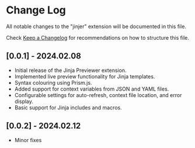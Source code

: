 # Change Log

All notable changes to the "jinjer" extension will be documented in this file.

Check [Keep a Changelog](http://keepachangelog.com/) for recommendations on how to structure this file.

## [0.0.1] - 2024.02.08

- Initial release of the Jinja Previewer extension.
- Implemented live preview functionality for Jinja templates.
- Syntax colouring using Prism.js.
- Added support for context variables from JSON and YAML files.
- Configurable settings for auto-refresh, context file location, and error display.
- Basic support for Jinja includes and macros.

## [0.0.2] - 2024.02.12

- Minor fixes
